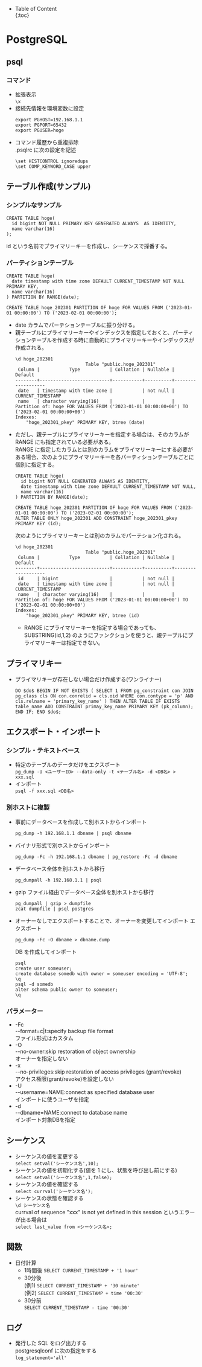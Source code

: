 - Table of Content  
{:toc}

# PostgreSQL

## psql

### コマンド
* 拡張表示  
  `\x`
* 接続先情報を環境変数に設定
  ```
  export PGHOST=192.168.1.1
  export PGPORT=65432
  export PGUSER=hoge
  ```
* コマンド履歴から重複排除  
  .psqlrc に次の設定を記述
  ```
  \set HISTCONTROL ignoredups
  \set COMP_KEYWORD_CASE upper
  ```

## テーブル作成(サンプル)

### シンプルなサンプル

```
CREATE TABLE hoge(
  id bigint NOT NULL PRIMARY KEY GENERATED ALWAYS  AS IDENTITY,
  name varchar(16)
);
```
id という名前でプライマリーキーを作成し、シーケンスで採番する。

### パーティションテーブル

```
CREATE TABLE hoge(
  date timestamp with time zone DEFAULT CURRENT_TIMESTAMP NOT NULL PRIMARY KEY,
  name varchar(16)
) PARTITION BY RANGE(date);

CREATE TABLE hoge_202301 PARTITION OF hoge FOR VALUES FROM ('2023-01-01 00:00:00') TO ('2023-02-01 00:00:00');
```
* date カラムでパーテションテーブルに振り分ける。  
* 親テーブルにプライマリーキーやインデックスを指定しておくと、パーティションテーブルを作成する時に自動的にプライマリーキーやインデックスが作成される。  
  ```
  \d hoge_202301
                            Table "public.hoge_202301"
   Column |           Type           | Collation | Nullable |      Default      
  --------+--------------------------+-----------+----------+-------------------
   date   | timestamp with time zone |           | not null | CURRENT_TIMESTAMP
   name   | character varying(16)    |           |          | 
  Partition of: hoge FOR VALUES FROM ('2023-01-01 00:00:00+00') TO ('2023-02-01 00:00:00+00')
  Indexes:
      "hoge_202301_pkey" PRIMARY KEY, btree (date)
  ```
* ただし、親テーブルにプライマリーキーを指定する場合は、そのカラムが RANGE にも指定されている必要がある。  
  RANGE に指定したカラムとは別のカラムをプライマリーキーにする必要がある場合、次のようにプライマリーキーを各パーティションテーブルごとに個別に指定する。
  ```
  CREATE TABLE hoge(
    id bigint NOT NULL GENERATED ALWAYS AS IDENTITY,
    date timestamp with time zone DEFAULT CURRENT_TIMESTAMP NOT NULL,
    name varchar(16)
  ) PARTITION BY RANGE(date);
  
  CREATE TABLE hoge_202301 PARTITION OF hoge FOR VALUES FROM ('2023-01-01 00:00:00') TO ('2023-02-01 00:00:00');
  ALTER TABLE ONLY hoge_202301 ADD CONSTRAINT hoge_202301_pkey PRIMARY KEY (id);
  ```
  次のようにプライマリーキーとは別のカラムでパーテション化される。
  ```
  \d hoge_202301
                            Table "public.hoge_202301"
   Column |           Type           | Collation | Nullable |      Default      
  --------+--------------------------+-----------+----------+-------------------
   id     | bigint                   |           | not null | 
   date   | timestamp with time zone |           | not null | CURRENT_TIMESTAMP
   name   | character varying(16)    |           |          | 
  Partition of: hoge FOR VALUES FROM ('2023-01-01 00:00:00+00') TO ('2023-02-01 00:00:00+00')
  Indexes:
      "hoge_202301_pkey" PRIMARY KEY, btree (id)
  ```
  * RANGE にプライマリーキーを指定する場合であっても、SUBSTRING(id,1,2) のようにファンクションを使うと、親テーブルにプライマリーキーは指定できない。

## プライマリキー

* プライマリキーが存在しない場合だけ作成する(ワンライナー)  
  ```
  DO $do$ BEGIN IF NOT EXISTS ( SELECT 1 FROM pg_constraint con JOIN pg_class cls ON con.conrelid = cls.oid WHERE con.contype = 'p' AND cls.relname = 'primary_key_name' ) THEN ALTER TABLE IF EXISTS table_name ADD CONSTRAINT primay_key_name PRIMARY KEY (pk_column); END IF; END $do$;
  ```

## エクスポート・インポート

### シンプル・テキストベース

* 特定のテーブルのデータだけをエクスポート  
  `pg_dump -U <ユーザーID> --data-only -t <テーブル名> -d <DB名> > xxx.sql`
* インポート  
  `psql -f xxx.sql <DB名>`

### 別ホストに複製

* 事前にデータベースを作成して別ホストからインポート
  ```
  pg_dump -h 192.168.1.1 dbname | psql dbname
  ```
* バイナリ形式で別ホストからインポート
  ```
  pg_dump -Fc -h 192.168.1.1 dbname | pg_restore -Fc -d dbname
  ```
* データベース全体を別ホストから移行
  ```
  pg_dumpall -h 192.168.1.1 | psql
  ```
* gzip ファイル経由でデータベース全体を別ホストから移行
  ```
  pg_dumpall | gzip > dumpfile
  zcat dumpfile | psql postgres
  ```
* オーナーなしでエクスポートすることで、オーナーを変更してインポート
  エクスポート
  ```
  pg_dump -Fc -O dbname > dbname.dump
  ```
  DB を作成してインポート
  ```
  psql
  create user someuser;
  create database somedb with owner = someuser encoding = 'UTF-8';
  \q
  psql -d somedb
  alter schema public owner to someuser;
  \q
  ```

### パラメーター

* -Fc  
  --format=c|t:specify backup file format  
  ファイル形式はカスタム
* -O  
  --no-owner:skip restoration of object ownership  
  オーナーを指定しない
* -x  
  --no-privileges:skip restoration of access privileges (grant/revoke)  
  アクセス権限(grant/revoke)を設定しない
* -U  
  --username=NAME:connect as specified database user  
  インポートに使うユーザを指定
* -d  
  --dbname=NAME:connect to database name  
  インポート対象DBを指定


## シーケンス

* シーケンスの値を変更する  
`select setval('シーケンス名',10);`
* シーケンスの値を初期化する(値を 1 にし、状態を呼び出し前にする)  
`select setval('シーケンス名',1,false);`
* シーケンスの値を確認する  
`select currval('シーケンス名');`
* シーケンスの状態を確認する  
`\d シーケンス名`  
currval of sequence "xxx" is not yet defined in this session というエラーが出る場合は  
`select last_value from <シーケンス名>;`

## 関数

* 日付計算  
  * 1時間後
    `SELECT CURRENT_TIMESTAMP + '1 hour'`
  * 30分後  
    (例1) `SELECT CURRENT_TIMESTAMP + '30 minute'`  
    (例2) `SELECT CURRENT_TIMESTAMP + time '00:30'`
  * 30分前  
    `SELECT CURRENT_TIMESTAMP - time '00:30'`

## ログ

* 発行した SQL をログ出力する  
postgresqlconf に次の指定をする  
`log_statement='all'`
